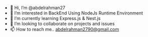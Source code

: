 - 👋 Hi, I’m @abdelrahman27
- 👀 I’m interested in BackEnd Using NodeJs Runtime Environment 
- 🌱 I’m currently learning Express.js & Nest.js
- 💞️ I’m looking to collaborate on projects and issues 
- 📫 How to reach me.. abdelrahman2790@gmail.com

<!---
abdelrahman27/abdelrahman27 is a ✨ special ✨ repository because its `README.md` (this file) appears on your GitHub profile.
You can click the Preview link to take a look at your changes.
--->
